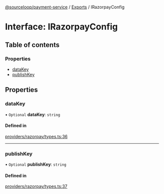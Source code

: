 [@sourceloop/payment-service](../README.md) / [Exports](../modules.md) / IRazorpayConfig

# Interface: IRazorpayConfig

## Table of contents

### Properties

- [dataKey](IRazorpayConfig.md#datakey)
- [publishKey](IRazorpayConfig.md#publishkey)

## Properties

### dataKey

• `Optional` **dataKey**: `string`

#### Defined in

[providers/razorpay/types.ts:36](https://github.com/sourcefuse/loopback4-microservice-catalog/blob/53060ad88/services/payment-service/src/providers/razorpay/types.ts#L36)

___

### publishKey

• `Optional` **publishKey**: `string`

#### Defined in

[providers/razorpay/types.ts:37](https://github.com/sourcefuse/loopback4-microservice-catalog/blob/53060ad88/services/payment-service/src/providers/razorpay/types.ts#L37)
